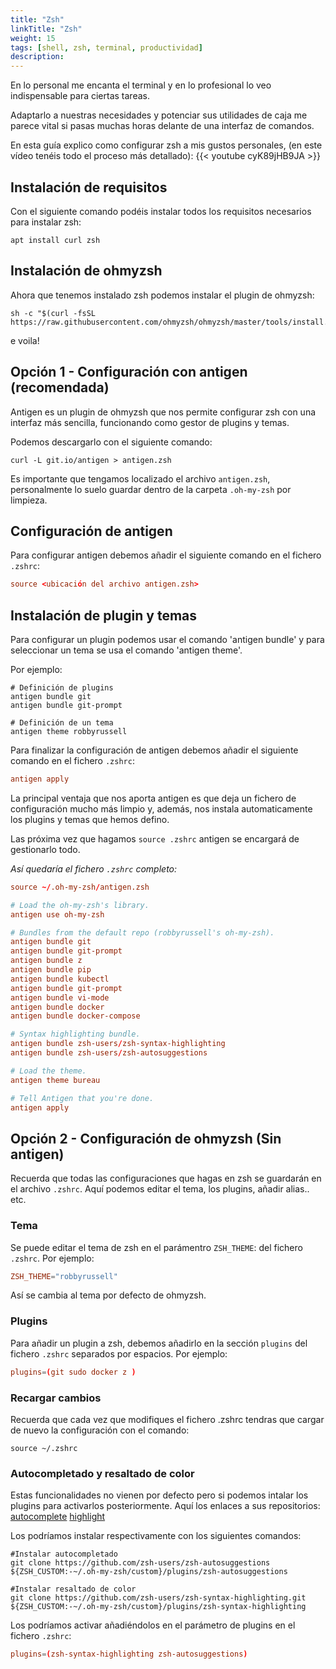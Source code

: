 ```yaml
---
title: "Zsh"
linkTitle: "Zsh"
weight: 15 
tags: [shell, zsh, terminal, productividad]
description: 
---
```


En lo personal me encanta el terminal y en lo profesional lo veo indispensable para ciertas tareas.

Adaptarlo a nuestras necesidades y potenciar sus utilidades de caja me parece vital si pasas muchas
horas delante de una interfaz de comandos.

En esta guía explico como configurar zsh a mis gustos personales, (en este vídeo tenéis todo el proceso más detallado):
{{< youtube cyK89jHB9JA >}}


## Instalación de requisitos
Con el siguiente comando podéis instalar todos los requisitos necesarios para instalar zsh:
``` shell
apt install curl zsh
```


## Instalación de ohmyzsh
Ahora que tenemos instalado zsh podemos instalar el plugin de ohmyzsh:
``` shell
sh -c "$(curl -fsSL https://raw.githubusercontent.com/ohmyzsh/ohmyzsh/master/tools/install.sh)"
```

e voila!


## Opción 1 - Configuración con antigen (recomendada)
Antigen es un plugin de ohmyzsh que nos permite configurar zsh con una interfaz más sencilla, funcionando como gestor de plugins y temas.

Podemos descargarlo con el siguiente comando:
``` shell
curl -L git.io/antigen > antigen.zsh
```

Es importante que tengamos localizado el archivo `antigen.zsh`, personalmente lo suelo guardar dentro de la carpeta `.oh-my-zsh` 
por limpieza.

## Configuración de antigen
Para configurar antigen debemos añadir el siguiente comando en el fichero `.zshrc`:
``` conf
source <ubicación del archivo antigen.zsh>
```

## Instalación de plugin y temas
Para configurar un plugin podemos usar el comando 'antigen bundle' y para seleccionar un tema se usa el comando 'antigen theme'.

Por ejemplo:
``` shell 
# Definición de plugins
antigen bundle git
antigen bundle git-prompt

# Definición de un tema
antigen theme robbyrussell
```

Para finalizar la configuración de antigen debemos añadir el siguiente comando en el fichero `.zshrc`:
``` conf
antigen apply
```

La principal ventaja que nos aporta antigen es que deja un fichero de configuración mucho más limpio y, además, nos instala automaticamente los plugins y temas que hemos defino.

Las próxima vez que hagamos `source .zshrc` antigen se encargará de gestionarlo todo.

*Así quedaría el fichero `.zshrc` completo:*
``` conf
source ~/.oh-my-zsh/antigen.zsh

# Load the oh-my-zsh's library.
antigen use oh-my-zsh

# Bundles from the default repo (robbyrussell's oh-my-zsh).
antigen bundle git
antigen bundle git-prompt
antigen bundle z 
antigen bundle pip
antigen bundle kubectl 
antigen bundle git-prompt
antigen bundle vi-mode
antigen bundle docker
antigen bundle docker-compose

# Syntax highlighting bundle.
antigen bundle zsh-users/zsh-syntax-highlighting
antigen bundle zsh-users/zsh-autosuggestions

# Load the theme.
antigen theme bureau 

# Tell Antigen that you're done.
antigen apply
```


## Opción 2 - Configuración de ohmyzsh (Sin antigen)
Recuerda que todas las configuraciones que hagas en zsh se guardarán en el archivo `.zshrc`. Aquí podemos editar el tema, los plugins, añadir alias.. etc.

### Tema
Se puede editar el tema de zsh en el parámentro `ZSH_THEME`: del fichero `.zshrc`. Por ejemplo:
``` conf
ZSH_THEME="robbyrussell"
```
Así se cambia al tema por defecto de ohmyzsh.


### Plugins
Para añadir un plugin a zsh, debemos añadirlo en la sección `plugins` del fichero `.zshrc` separados por espacios. Por ejemplo:
``` conf
plugins=(git sudo docker z )
```

### Recargar cambios
Recuerda que cada vez que modifiques el fichero .zshrc tendras que cargar de nuevo la configuración con el comando:
``` shell
source ~/.zshrc
```

### Autocompletado y resaltado de color
Estas funcionalidades no vienen por defecto pero si podemos intalar los plugins para activarlos posteriormente. Aquí los enlaces a sus repositorios:
[autocomplete](https://github.com/zsh-users/zsh-autosuggestions)
[highlight](https://github.com/zsh-users/zsh-syntax-highlighting)

Los podríamos instalar respectivamente con los siguientes comandos:
``` shell
#Instalar autocompletado
git clone https://github.com/zsh-users/zsh-autosuggestions ${ZSH_CUSTOM:-~/.oh-my-zsh/custom}/plugins/zsh-autosuggestions

#Instalar resaltado de color
git clone https://github.com/zsh-users/zsh-syntax-highlighting.git ${ZSH_CUSTOM:-~/.oh-my-zsh/custom}/plugins/zsh-syntax-highlighting
```


Los podríamos activar añadiéndolos en el parámetro de plugins en el fichero `.zshrc`:
``` conf
plugins=(zsh-syntax-highlighting zsh-autosuggestions)
```
